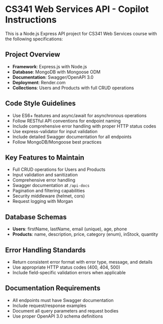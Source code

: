 <!-- Use this file to provide workspace-specific custom instructions to Copilot. For more details, visit https://code.visualstudio.com/docs/copilot/copilot-customization#_use-a-githubcopilotinstructionsmd-file -->

# CS341 Web Services API - Copilot Instructions

This is a Node.js Express API project for CS341 Web Services course with the following specifications:

## Project Overview

- **Framework**: Express.js with Node.js
- **Database**: MongoDB with Mongoose ODM
- **Documentation**: Swagger/OpenAPI 3.0
- **Deployment**: Render.com
- **Collections**: Users and Products with full CRUD operations

## Code Style Guidelines

- Use ES6+ features and async/await for asynchronous operations
- Follow RESTful API conventions for endpoint naming
- Include comprehensive error handling with proper HTTP status codes
- Use express-validator for input validation
- Include detailed Swagger documentation for all endpoints
- Follow MongoDB/Mongoose best practices

## Key Features to Maintain

- Full CRUD operations for Users and Products
- Input validation and sanitization
- Comprehensive error handling
- Swagger documentation at `/api-docs`
- Pagination and filtering capabilities
- Security middleware (helmet, cors)
- Request logging with Morgan

## Database Schemas

- **Users**: firstName, lastName, email (unique), age, phone
- **Products**: name, description, price, category (enum), inStock, quantity

## Error Handling Standards

- Return consistent error format with error type, message, and details
- Use appropriate HTTP status codes (400, 404, 500)
- Include field-specific validation errors when applicable

## Documentation Requirements

- All endpoints must have Swagger documentation
- Include request/response examples
- Document all query parameters and request bodies
- Use proper OpenAPI 3.0 schema definitions
